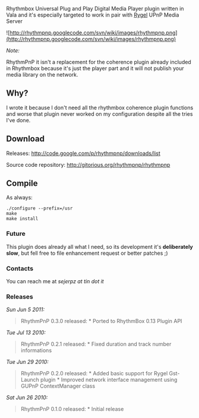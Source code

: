 Rhythmbox Universal Plug and Play Digital Media Player plugin written in Vala and it's especially targeted to work in pair with [Rygel](http://live.gnome.org/Rygel) UPnP Media Server

![http://rhythmpnp.googlecode.com/svn/wiki/images/rhythmpnp.png](http://rhythmpnp.googlecode.com/svn/wiki/images/rhythmpnp.png)

_Note:_

RhythmPnP it isn't a replacement for the coherence plugin already included in Rhythmbox because it's just the player part and it will not publish your media library on the network.

## Why? ##

I wrote it because I don't need all the rhythmbox coherence plugin functions and worse that plugin never worked on my configuration despite all the tries I've done.

## Download ##

Releases: http://code.google.com/p/rhythmpnp/downloads/list

Source code repository: http://gitorious.org/rhythmpnp/rhythmpnp

## Compile ##

As always:

```
./configure --prefix=/usr
make
make install
```

### Future ###

This plugin does already all what I need, so its development it's **deliberately slow**, but fell free to file enhancement request or better patches ;)


### Contacts ###

You can reach me at _sejerpz at tin dot it_

### Releases ###
_Sun Jun 5 2011:_

> RhythmPnP 0.3.0 released:
    * Ported to RhythmBox 0.13 Plugin API

_Tue Jul 13 2010:_

> RhythmPnP 0.2.1 released:
    * Fixed duration and track number informations

_Tue Jun 29 2010:_

> RhythmPnP 0.2.0 released:
    * Added basic support for Rygel Gst-Launch plugin
    * Improved network interface management using GUPnP ContextManager class

_Sat Jun 26 2010:_

> RhythmPnP 0.1.0 released:
    * Initial release